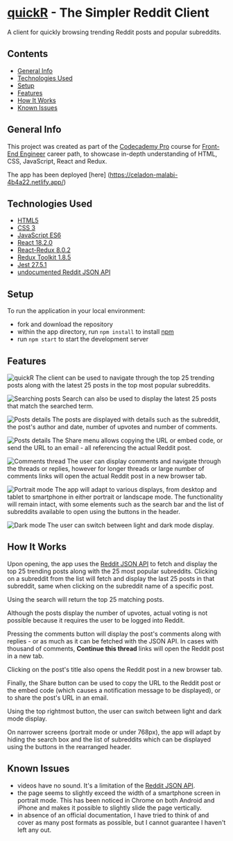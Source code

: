 # [quickR](https://celadon-malabi-4b4a22.netlify.app/) - The Simpler Reddit Client

A client for quickly browsing trending Reddit posts and popular subreddits.

## Contents
 - [General Info](#general-info)
 - [Technologies Used](#technologies)
 - [Setup](#setup)
 - [Features](#features)
 - [How It Works](#how-it-works)
 - [Known Issues](#known-issues)

## General Info
This project was created as part of the [Codecademy Pro](https://www.codecademy.com/) course for [Front-End Engineer](https://www.codecademy.com/learn/paths/front-end-engineer-career-path) career path, to showcase in-depth understanding of HTML, CSS, JavaScript, React and Redux.

The app has been deployed [here] (https://celadon-malabi-4b4a22.netlify.app/)

## Technologies Used
* [HTML5](https://developer.mozilla.org/en-US/docs/Web/HTML)
* [CSS 3](https://developer.mozilla.org/en-US/docs/Web/CSS)
* [JavaScript ES6](https://developer.mozilla.org/en-US/docs/Web/JavaScript)
* [React 18.2.0](https://reactjs.org/)
* [React-Redux 8.0.2](https://react-redux.js.org/)
* [Redux Toolkit 1.8.5](https://redux-toolkit.js.org/)
* [Jest 27.5.1](https://jestjs.io/)
* [undocumented Reddit JSON API](https://github.com/reddit-archive/reddit/wiki/JSON)

## Setup
To run the application in your local environment:
- fork and download the repository
- within the app directory, run `npm install` to install [npm](https://www.npmjs.com/)
- run `npm start` to start the development server

## Features
![quickR](./public/images/preview/preview1.jpg)
The client can be used to navigate through the top 25 trending posts along with the latest 25 posts in the top most popular subreddits.

![Searching posts](./public/images/preview/preview2.jpg)
Search can also be used to display the latest 25 posts that match the searched term.

![Posts details](./public/images/preview/preview3.jpg)
The posts are displayed with details such as the subreddit, the post's author and date, number of upvotes and number of comments.

![Posts details](./public/images/preview/preview4.jpg)
The Share menu allows copying the URL or embed code, or send the URL to an email - all referencing the actual Reddit post.

![Comments thread](./public/images/preview/preview5.jpg)
The user can display comments and navigate through the threads or replies, however for longer threads or large number of comments links will open the actual Reddit post in a new browser tab.

![Portrait mode](./public/images/preview/preview6.jpg)
The app will adapt to various displays, from desktop and tablet to smartphone in either portrait or landscape mode. The functionality will remain intact, with some elements such as the search bar and the list of subreddits available to open using the buttons in the header.

![Dark mode](./public/images/preview/preview7.jpg)
The user can switch between light and dark mode display.

## How It Works
Upon opening, the app uses the [Reddit JSON API](https://github.com/reddit-archive/reddit/wiki/JSON) to fetch and display the top 25 trending posts along with the 25 most popular subreddits.
Clicking on a subreddit from the list will fetch and display the last 25 posts in that subreddit, same when clicking on the subreddit name of a specific post.

Using the search will return the top 25 matching posts.

Although the posts display the number of upvotes, actual voting is not possible because it requires the user to be logged into Reddit.

Pressing the comments button will display the post's comments along with replies - or as much as it can be fetched with the JSON API. In cases with thousand of comments, **Continue this thread** links will open the Reddit post in a new tab.

Clicking on the post's title also opens the Reddit post in a new browser tab.

Finally, the Share button can be used to copy the URL to the Reddit post or the embed code (which causes a notification message to be displayed), or to share the post's URL in an email.

Using the top rightmost button, the user can switch between light and dark mode display.

On narrower screens (portrait mode or under 768px), the app will adapt by hiding the search box and the list of subreddits which can be displayed using the buttons in the rearranged header.

## Known Issues
- videos have no sound. It's a limitation of the [Reddit JSON API](https://github.com/reddit-archive/reddit/wiki/JSON).
- the page seems to slightly exceed the width of a smartphone screen in portrait mode. This has been noticed in Chrome on both Android and iPhone and makes it possible to slightly slide the page vertically.
- in absence of an official documentation, I have tried to think of and cover as many post formats as possible, but I cannot guarantee I haven't left any out.
